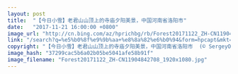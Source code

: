 ```yaml
---
layout: post
title:  "【今日小雪】老君山山顶上的寺庙夕阳美景，中国河南省洛阳市"
date:   "2017-11-21 16:00:00 +0800"
image_url: "http://cn.bing.com/az/hprichbg/rb/Forest20171122_ZH-CN11904842708_1920x1080.jpg"
link: "/search?q=%e5%b0%8f%e9%9b%aa+%e8%8a%82%e6%b0%94&form=hpcapt&mkt=zh-cn"
copyright: "【今日小雪】老君山山顶上的寺庙夕阳美景，中国河南省洛阳市  (© SergeyOrlov/Design Pics/plainpicture)"
image_hash: "37299cac5b6a02b05be5041afe58b91f"
image_filename: "Forest20171122_ZH-CN11904842708_1920x1080.jpg"
---
```

